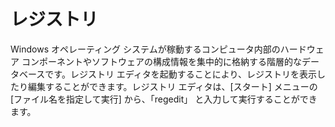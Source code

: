 # レジストリ

Windows オペレーティング システムが稼動するコンピュータ内部のハードウェア コンポーネントやソフトウェアの構成情報を集中的に格納する階層的なデータベースです。レジストリ エディタを起動することにより、レジストリを表示したり編集することができます。レジストリ エディタは、\[スタート\] メニューの \[ファイル名を指定して実行\] から、「regedit」 と入力して実行することができます。
